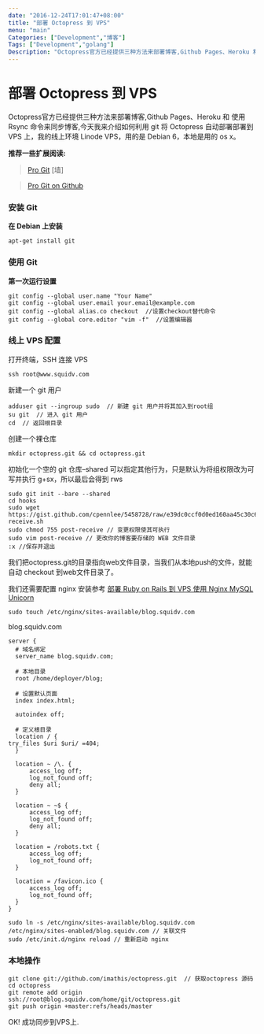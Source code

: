 ```yaml
---
date: "2016-12-24T17:01:47+08:00"
title: "部署 Octopress 到 VPS"
menu: "main"
Categories: ["Development","博客"]
Tags: ["Development","golang"]
Description: "Octopress官方已经提供三种方法来部署博客,Github Pages、Heroku 和 使用 Rsync 命令来同步博客,今天我来介绍如何利用 git 将 Octopress 自动部署部署到 VPS 上，我的线上环境 Linode VPS，用的是 Debian 6，本地是用的 os x。"
---
```


# 部署 Octopress 到 VPS

Octopress官方已经提供三种方法来部署博客,Github Pages、Heroku 和 使用 Rsync 命令来同步博客,今天我来介绍如何利用 git 将 Octopress 自动部署部署到 VPS 上，我的线上环境 Linode VPS，用的是 Debian 6，本地是用的 os x。

**推荐一些扩展阅读:**

>[Pro Git](http://git-scm.com/book/zh/) \[墙\]

>[Pro Git on Github](https://github.com/progit/progit)

### 安装 Git

**在 Debian 上安装**

~~~shell
apt-get install git
~~~

### 使用 Git

**第一次运行设置**

~~~shell
git config --global user.name "Your Name"
git config --global user.email your.email@example.com
git config --global alias.co checkout  //设置checkout替代命令
git config --global core.editor "vim -f"  //设置编辑器
~~~

### 线上 VPS 配置

打开终端，SSH 连接 VPS

~~~shell
ssh root@www.squidv.com
~~~

新建一个 git 用户

~~~shell
adduser git --ingroup sudo  // 新建 git 用户并将其加入到root组
su git  // 进入 git 用户
cd  // 返回根目录
~~~

创建一个裸仓库

~~~shell
mkdir octopress.git && cd octopress.git
~~~

初始化一个空的 git 仓库–shared 可以指定其他行为，只是默认为将组权限改为可写并执行 g+sx，所以最后会得到 rws

~~~shell
sudo git init --bare --shared
cd hooks
sudo wget https://gist.github.com/cpennlee/5458728/raw/e39dc0ccf0d0ed160aa45c30c62a28e35dcba580/post-receive.sh
sudo chmod 755 post-receive // 变更权限使其可执行
sudo vim post-receive // 更改你的博客要存储的 WEB 文件目录
:x //保存并退出
~~~

我们把octopress.git的目录指向web文件目录，当我们从本地push的文件，就能自动 checkout 到web文件目录了。

我们还需要配置 nginx 安装参考 [部署 Ruby on Rails 到 VPS 使用 Nginx MySQL Unicorn](http://squidv.com/deploying-ruby-on-rails/)

~~~shell
sudo touch /etc/nginx/sites-available/blog.squidv.com
~~~

blog.squidv.com
~~~
server {
  # 域名绑定
  server_name blog.squidv.com;

  # 本地目录
  root /home/deployer/blog;

  # 设置默认页面
  index index.html;

  autoindex off;

  # 定义根目录
  location / {
try_files $uri $uri/ =404;
  }

  location ~ /\. {
      access_log off;
      log_not_found off;
      deny all;
  }

  location ~ ~$ {
      access_log off;
      log_not_found off;
      deny all;
  }

  location = /robots.txt {
      access_log off;
      log_not_found off;
  }

  location = /favicon.ico {
      access_log off;
      log_not_found off;
  }
}
~~~

~~~shell
sudo ln -s /etc/nginx/sites-available/blog.squidv.com /etc/nginx/sites-enabled/blog.squidv.com // 关联文件
sudo /etc/init.d/nginx reload // 重新启动 nginx
~~~

### 本地操作

~~~shell
git clone git://github.com/imathis/octopress.git  // 获取octopress 源码
cd octopress
git remote add origin ssh://root@blog.squidv.com/home/git/octopress.git
git push origin +master:refs/heads/master
~~~

OK! 成功同步到VPS上.
